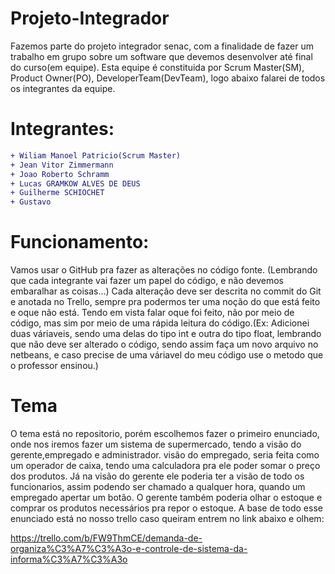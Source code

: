# Projeto-Integrador
Fazemos parte do projeto integrador senac, com a finalidade de fazer um trabalho em grupo sobre um software que devemos desenvolver até final do curso(em equipe). Esta equipe é constituida por Scrum Master(SM), Product Owner(PO), DeveloperTeam(DevTeam), logo abaixo falarei de todos os integrantes da equipe.
# Integrantes:
```diff
+ Wiliam Manoel Patricio(Scrum Master)
+ Jean Vitor Zimmermann
+ Joao Roberto Schramm
+ Lucas GRAMKOW ALVES DE DEUS
+ Guilherme SCHIOCHET
+ Gustavo
```
# Funcionamento:
Vamos usar o GitHub pra fazer as alterações no código fonte. (Lembrando que cada integrante vai fazer um papel do código, e não devemos embaralhar as coisas...) Cada alteração deve ser descrita no commit do Git e anotada no Trello, sempre pra podermos ter uma noção do que está feito e oque não está. Tendo em vista falar oque foi feito, não por meio de código, mas sim por meio de uma rápida leitura do código.(Ex: Adicionei duas váriaveis, sendo uma delas do tipo int e outra do tipo float, lembrando que não deve ser alterado o código, sendo assim faça um novo arquivo no netbeans, e caso precise de uma váriavel do meu código use o metodo que o professor ensinou.)

# Tema

O tema está no repositorio, porém escolhemos fazer o primeiro enunciado, onde nos iremos fazer um sistema de supermercado, tendo a visão do gerente,empregado e administrador.  visão do empregado, seria feita como um operador de caixa, tendo uma calculadora pra ele poder somar o preço dos produtos. Já na visão do gerente ele poderia ter a visão de todo os funcionarios, assim podendo ser chamado a qualquer hora, quando um empregado apertar um botão. O gerente também poderia olhar o estoque e comprar os produtos necessários pra repor o estoque. A base de todo esse enunciado está no nosso trello caso queiram entrem no link abaixo e olhem:

https://trello.com/b/FW9ThmCE/demanda-de-organiza%C3%A7%C3%A3o-e-controle-de-sistema-da-informa%C3%A7%C3%A3o

